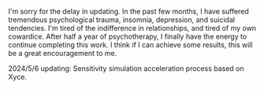 I'm sorry for the delay in updating. In the past few months, I have suffered tremendous psychological trauma, insomnia, depression, and suicidal tendencies. I'm tired of the indifference in relationships, and 
 tired of my own cowardice. After half a year of psychotherapy, I finally have the energy to continue completing this work. I think if I can achieve some results, this will be a great encouragement to me.

2024/5/6 updating: Sensitivity simulation acceleration process based on Xyce.
